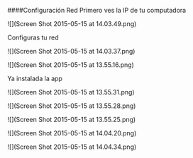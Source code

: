 ####Configuración Red
Primero ves la IP de tu computadora

![](Screen Shot 2015-05-15 at 14.03.49.png)

Configuras tu red

![](Screen Shot 2015-05-15 at 14.03.37.png)


![](Screen Shot 2015-05-15 at 13.55.16.png)


Ya instalada la app 

![](Screen Shot 2015-05-15 at 13.55.31.png)

![](Screen Shot 2015-05-15 at 13.55.28.png)

![](Screen Shot 2015-05-15 at 13.55.25.png)

![](Screen Shot 2015-05-15 at 14.04.20.png)

![](Screen Shot 2015-05-15 at 14.04.34.png)